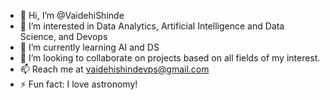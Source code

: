 - 👋 Hi, I’m @VaidehiShinde
- 👀 I’m interested in Data Analytics, Artificial Intelligence and Data Science, and Devops
- 🌱 I’m currently learning AI and DS
- 💞️ I’m looking to collaborate on projects based on all fields of my interest.
- 📫 Reach me at vaidehishindevps@gmail.com
- ⚡ Fun fact: I love astronomy!

<!---
VaidehiShinde/VaidehiShinde is a ✨ special ✨ repository because its `README.md` (this file) appears on your GitHub profile.
You can click the Preview link to take a look at your changes.
--->
